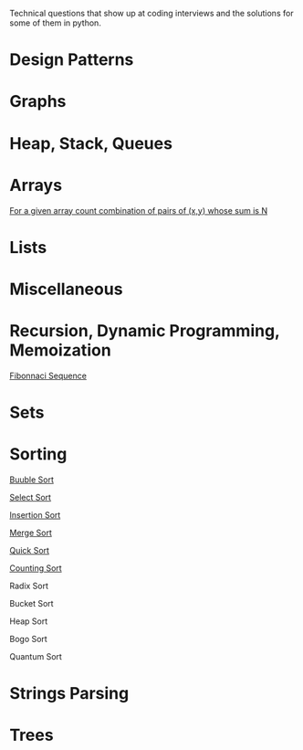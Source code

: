 Technical questions that show up at coding interviews and the solutions for some of them in python.


Design Patterns
===============


Graphs
======


Heap, Stack, Queues
===================


Arrays
======

[For a given array count combination of pairs of (x,y) whose sum is N](arrays/find-pairs-that-sum-to-N.py)


Lists
=====


Miscellaneous
=============


Recursion, Dynamic Programming, Memoization
===========================================
[Fibonnaci Sequence](recursion-dynamic-memoization/fibonnaci.py)

Sets
====


Sorting
=======

[Buuble Sort](sorting/bubble-sort.py)

[Select Sort](sorting/selection-sort.py)

[Insertion Sort](sorting/insertion-sort.py)

[Merge Sort](sorting/merge-sort.py)

[Quick Sort](sorting/quick-sort.py)

[Counting Sort](sorting/count-sort.py)

Radix Sort

Bucket Sort

Heap Sort

Bogo Sort

Quantum Sort


Strings Parsing
===============


Trees
=====
